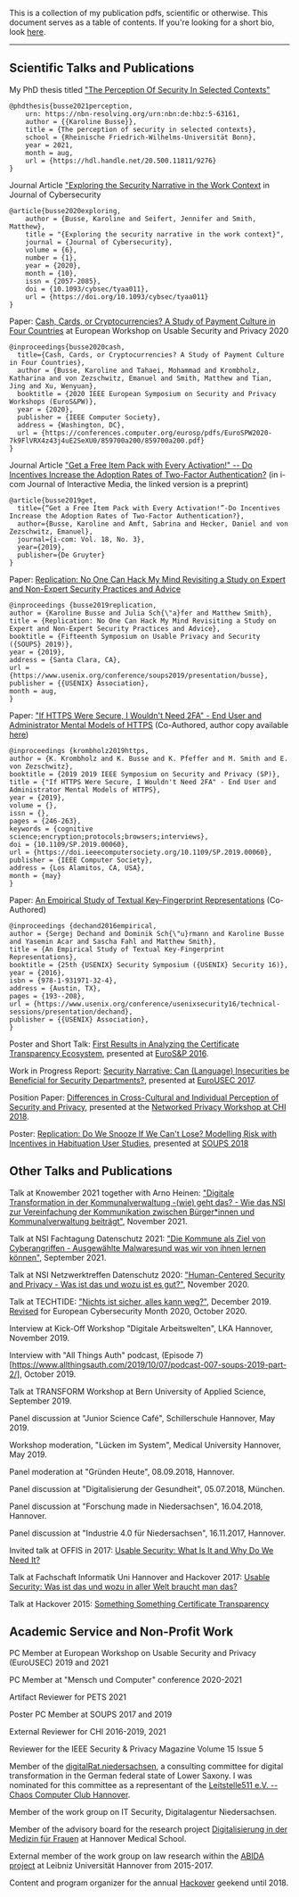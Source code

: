 This is a collection of my publication pdfs, scientific or otherwise. This document serves as a table of contents. If you're looking for a short bio, look [here](./bio_DE.md).

---

## Scientific Talks and Publications

My PhD thesis titled ["The Perception Of Security In Selected Contexts"](https://bonndoc.ulb.uni-bonn.de/xmlui/handle/20.500.11811/9276)
```
@phdthesis{busse2021perception,
    urn: https://nbn-resolving.org/urn:nbn:de:hbz:5-63161,
    author = {{Karoline Busse}},
    title = {The perception of security in selected contexts},
    school = {Rheinische Friedrich-Wilhelms-Universität Bonn},
    year = 2021,
    month = aug,
    url = {https://hdl.handle.net/20.500.11811/9276}
}
```

Journal Article ["Exploring the Security Narrative in the Work Context](https://academic.oup.com/cybersecurity/article/6/1/tyaa011/5920841) in Journal of Cybersecurity
```
@article{busse2020exploring,
    author = {Busse, Karoline and Seifert, Jennifer and Smith, Matthew},
    title = "{Exploring the security narrative in the work context}",
    journal = {Journal of Cybersecurity},
    volume = {6},
    number = {1},
    year = {2020},
    month = {10},
    issn = {2057-2085},
    doi = {10.1093/cybsec/tyaa011},
    url = {https://doi.org/10.1093/cybsec/tyaa011}
}
```
Paper: [Cash, Cards, or Cryptocurrencies? A Study of Payment Culture in Four Countries](https://conferences.computer.org/eurosp/pdfs/EuroSPW2020-7k9FlVRX4z43j4uE2SeXU0/859700a200/859700a200.pdf) at European Workshop on Usable Security and Privacy 2020
```
@inproceedings{busse2020cash,
  title={Cash, Cards, or Cryptocurrencies? A Study of Payment Culture in Four Countries},
  author = {Busse, Karoline and Tahaei, Mohammad and Krombholz, Katharina and von Zezschwitz, Emanuel and Smith, Matthew and Tian, Jing and Xu, Wenyuan},
  booktitle = {2020 IEEE European Symposium on Security and Privacy Workshops (EuroS&PW)},
  year = {2020},
  publisher = {IEEE Computer Society},
  address = {Washington, DC},
  url = {https://conferences.computer.org/eurosp/pdfs/EuroSPW2020-7k9FlVRX4z43j4uE2SeXU0/859700a200/859700a200.pdf}
}
```

Journal Article ["Get a Free Item Pack with Every Activation!" -- Do Incentives Increase the Adoption Rates of Two-Factor Authentication?](https://arxiv.org/abs/1910.07269) (in i-com Journal of Interactive Media, the linked version is a preprint)
```
@article{busse2019get,
  title={“Get a Free Item Pack with Every Activation!”-Do Incentives Increase the Adoption Rates of Two-Factor Authentication?},
  author={Busse, Karoline and Amft, Sabrina and Hecker, Daniel and von Zezschwitz, Emanuel},
  journal={i-com: Vol. 18, No. 3},
  year={2019},
  publisher={De Gruyter}
}
```

Paper: [Replication: No One Can Hack My Mind Revisiting a Study on Expert and Non-Expert Security Practices and Advice](https://www.usenix.org/conference/soups2019/presentation/busse)
```
@inproceedings {busse2019replication,
author = {Karoline Busse and Julia Sch{\"a}fer and Matthew Smith},
title = {Replication: No One Can Hack My Mind Revisiting a Study on Expert and Non-Expert Security Practices and Advice},
booktitle = {Fifteenth Symposium on Usable Privacy and Security ({SOUPS} 2019)},
year = {2019},
address = {Santa Clara, CA},
url = {https://www.usenix.org/conference/soups2019/presentation/busse},
publisher = {{USENIX} Association},
month = aug,
}
```

Paper: ["If HTTPS Were Secure, I Wouldn't Need 2FA" - End User and Administrator Mental Models of HTTPS](https://www.computer.org/csdl/proceedings-article/2019/sp/1dlwgmOlI6A/1dlwmbTOKWY) (Co-Authored, author copy available [here](https://publications.cispa.saarland/2788/1/HTTPS_Mental_Models%20%2814%29.pdf))
```
@inproceedings {krombholz2019https,
author = {K. Krombholz and K. Busse and K. Pfeffer and M. Smith and E. von Zezschwitz},
booktitle = {2019 2019 IEEE Symposium on Security and Privacy (SP)},
title = {"If HTTPS Were Secure, I Wouldn't Need 2FA" - End User and Administrator Mental Models of HTTPS},
year = {2019},
volume = {},
issn = {},
pages = {246-263},
keywords = {cognitive science;encryption;protocols;browsers;interviews},
doi = {10.1109/SP.2019.00060},
url = {https://doi.ieeecomputersociety.org/10.1109/SP.2019.00060},
publisher = {IEEE Computer Society},
address = {Los Alamitos, CA, USA},
month = {may}
}
```

Paper: [An Empirical Study of Textual Key-Fingerprint Representations](https://www.usenix.org/conference/usenixsecurity16/technical-sessions/presentation/dechand) (Co-Authored)
```
@inproceedings {dechand2016empirical,
author = {Sergej Dechand and Dominik Sch{\"u}rmann and Karoline Busse and Yasemin Acar and Sascha Fahl and Matthew Smith},
title = {An Empirical Study of Textual Key-Fingerprint Representations},
booktitle = {25th {USENIX} Security Symposium ({USENIX} Security 16)},
year = {2016},
isbn = {978-1-931971-32-4},
address = {Austin, TX},
pages = {193--208},
url = {https://www.usenix.org/conference/usenixsecurity16/technical-sessions/presentation/dechand},
publisher = {{USENIX} Association},
}
```

Poster and Short Talk: [First Results in Analyzing the Certificate Transparency Ecosystem](./busse2016poster/), presented at [EuroS&P 2016](https://www.ieee-security.org/TC/EuroSP2016/program-posters.php).

Work in Progress Report: [Security Narrative: Can (Language) Insecurities be Beneficial for Security Departments?](./securitynarrative.pdf), presented at [EuroUSEC 2017](https://usec.cispa.uni-saarland.de/eurousec17/).

Position Paper: [Differences in Cross-Cultural and Individual Perception of Security and Privacy](./busse2017differences.pdf), presented at the [Networked Privacy Workshop at CHI 2018](https://networkedprivacy2018.wordpress.com/position-papers/).

Poster: [Replication: Do We Snooze If We Can't Lose? Modelling Risk with Incentives in Habituation User Studies](./busse2018replication/), presented at [SOUPS 2018](https://www.usenix.org/conference/soups2018/poster-session)

## Other Talks and Publications

Talk at Knowember 2021 together with Arno Heinen: ["Digitale Transformation in der Kommunalverwaltung -(wie) geht das? - Wie das NSI zur Vereinfachung der Kommunikation zwischen Bürger\*innen und Kommunalverwaltung beiträgt"](./20211110_Präsentation_Knowember.pdf), November 2021.

Talk at NSI Fachtagung Datenschutz 2021: ["Die Kommune als Ziel von Cyberangriffen - Ausgewählte Malwaresund was wir von ihnen lernen können"](./20210915_Kommune_als_Ziel_von_Cyberangriffen.pdf), September 2021.

Talk at NSI Netzwerktreffen Datenschutz 2020: ["Human-Centered Security and Privacy - Was ist das und wozu ist es gut?"](./20201112_Datenschutzkonferenz.pdf), November 2020.

Talk at TECHTIDE: ["Nichts ist sicher, alles kann weg?"](./techtide.pdf), December 2019. [Revised](./20201019_ECM.pdf) for European Cybersecurity Month 2020, October 2020.

Interview at Kick-Off Workshop "Digitale Arbeitswelten", LKA Hannover, November 2019.

Interview with "All Things Auth" podcast, (Episode 7)[https://www.allthingsauth.com/2019/10/07/podcast-007-soups-2019-part-2/], October 2019.

Talk at TRANSFORM Workshop at Bern University of Applied Science, September 2019.

Panel discussion at "Junior Science Café", Schillerschule Hannover, May 2019.

Workshop moderation, "Lücken im System", Medical University Hannover, May 2019.

Panel moderation at "Gründen Heute", 08.09.2018, Hannover.

Panel discussion at "Digitalisierung der Gesundheit", 05.07.2018, München.

Panel discussion at "Forschung made in Niedersachsen", 16.04.2018, Hannover.

Panel discussion at "Industrie 4.0 für Niedersachsen", 16.11.2017, Hannover.

Invited talk at OFFIS in 2017: [Usable Security: What Is It and Why Do We Need It?](./offis.pdf)

Talk at Fachschaft Informatik Uni Hannover and Hackover 2017: [Usable Security: Was ist das und wozu in aller Welt braucht man das?](./usec-hackover.pdf)

Talk at Hackover 2015: [Something Something Certificate Transparency](./ct-hackover.pdf)

## Academic Service and Non-Profit Work

PC Member at European Workshop on Usable Security and Privacy (EuroUSEC) 2019 and 2021

PC Member at "Mensch und Computer" conference 2020-2021

Artifact Reviewer for PETS 2021

Poster PC Member at SOUPS 2017 and 2019

External Reviewer for CHI 2016-2019, 2021

Reviewer for the IEEE Security & Privacy Magazine Volume 15 Issue 5


Member of the [digitalRat.niedersachsen](http://www.mw.niedersachsen.de/startseite/digitalisierung/digitalratniedersachsen/digitalratniedersachsen-150476.html), a consulting committee for digital transformation in the German federal state of Lower Saxony. I was nominated for this committee as a representant of the [Leitstelle511 e.V. -- Chaos Computer Club Hannover](https://hannover.ccc.de/).

Member of the work group on IT Security, Digitalagentur Niedersachsen.

Member of the advisory board for the research project [Digitalisierung in der Medizin für Frauen](https://www.mh-hannover.de/digimedfrauen.html) at Hannover Medical School.

External member of the work group on law research within the [ABIDA project](http://abida.de/) at Leibniz Universität Hannover from 2015-2017.

Content and program organizer for the annual [Hackover](https://hackover.de/) geekend until 2018.


